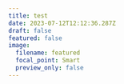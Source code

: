 ```yaml
---
title: test
date: 2023-07-12T12:12:36.287Z
draft: false
featured: false
image:
  filename: featured
  focal_point: Smart
  preview_only: false
---
```

